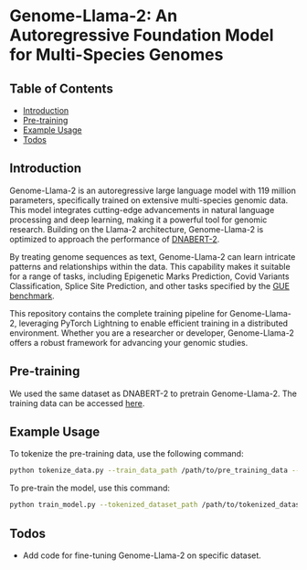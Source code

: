 # Genome-Llama-2: An Autoregressive Foundation Model for Multi-Species Genomes

## Table of Contents
- [Introduction](#introduction)
- [Pre-training](#pre-training)
- [Example Usage](#example-usage)
- [Todos](#todos)

## Introduction
Genome-Llama-2 is an autoregressive large language model with 119 million parameters, specifically trained on extensive multi-species genomic data. This model integrates cutting-edge advancements in natural language processing and deep learning, making it a powerful tool for genomic research. Building on the Llama-2 architecture, Genome-Llama-2 is optimized to approach the performance of [DNABERT-2](https://github.com/MAGICS-LAB/DNABERT_2).

By treating genome sequences as text, Genome-Llama-2 can learn intricate patterns and relationships within the data. This capability makes it suitable for a range of tasks, including Epigenetic Marks Prediction, Covid Variants Classification, Splice Site Prediction, and other tasks specified by the [GUE benchmark](https://github.com/MAGICS-LAB/DNABERT_2).

This repository contains the complete training pipeline for Genome-Llama-2, leveraging PyTorch Lightning to enable efficient training in a distributed environment. Whether you are a researcher or developer, Genome-Llama-2 offers a robust framework for advancing your genomic studies.

## Pre-training
We used the same dataset as DNABERT-2 to pretrain Genome-Llama-2. The training data can be accessed [here](https://drive.google.com/file/d/1dSXJfwGpDSJ59ry9KAp8SugQLK35V83f/view).

## Example Usage
To tokenize the pre-training data, use the following command:
```bash
python tokenize_data.py --train_data_path /path/to/pre_training_data --tokenized_dataset_path /path/to/store/tokenized_data
```

To pre-train the model, use this command:
```bash
python train_model.py --tokenized_dataset_path /path/to/tokenized_dataset --checkpoint_dir_path /path/to/store/checkpoints --log_dir_path /path/to/store/logs
```

## Todos
- Add code for fine-tuning Genome-Llama-2 on specific dataset.
